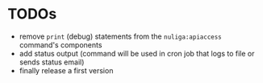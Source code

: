 # TODOs

* remove `print` (debug) statements from the `nuliga:apiaccess` command's components
* add status output (command will be used in cron job that logs to file or sends status email)
* finally release a first version
